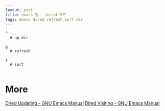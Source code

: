 ```yaml
---
layout: post
title: emacs 팁 - dired 모드
tags: emacs dired refresh sort dir
---
```


```
^
  # up dir

g
  # refresh

s
  # sort


```

# More
[Dired Updating - GNU Emacs Manual](https://www.gnu.org/software/emacs/manual/html_node/emacs/Dired-Updating.html)
[Dired Visiting - GNU Emacs Manual](https://www.gnu.org/software/emacs/manual/html_node/emacs/Dired-Visiting.html)
